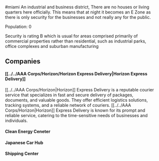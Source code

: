 #miami
An industrial and business district, There are no houses or living quarters here officially. This means that at night it becomes an E Zone as there is only security for the businesses and not really any for the public.

Population: 0

Security is rating B which is usual for areas comprised primarily of commercial properties rather than residential, such as industrial parks, office complexes and suburban manufacturing

## Companies

#### [[../../AAA Corps/Horizon/Horizon Express Delivery|Horizon Express Delivery]]
[[../../AAA Corps/Horizon|Horizon]] Express Delivery is a reputable courier service that specializes in fast and secure delivery of packages, documents, and valuable goods. They offer efficient logistics solutions, tracking systems, and a reliable network of couriers. [[../../AAA Corps/Horizon|Horizon]] Express Delivery is known for its prompt and reliable service, catering to the time-sensitive needs of businesses and individuals.

#### Clean Energy Ceneter

#### Japanese Car Hub

#### Shipping Center